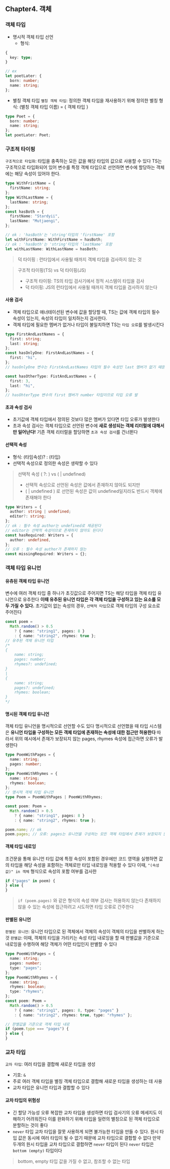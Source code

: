 ## Chapter4. 객체

### 객체 타입

- 명시적 객체 타입 선언
  - 형식:

```ts
{
  key: type;
}

// ex
let poetLater: {
  born: number;
  name: string;
};
```

- 별칭 객체 타입
  `별칭 객체 타입`: 정의한 객체 타입을 재사용하기 위해 정의한 별칭
  형식: (별칭 객체 타입 이름) = { 객체 타입 }

```ts
type Poet = {
  born: number;
  name: string;
};
let poetLater: Poet;
```

### 구조적 타이핑

`구조적으로 타입화`: 타입을 충족하는 모든 값을 해당 타입의 값으로 사용할 수 있다
TS는 구조적으로 타입화되어 있어 변수를 특정 객체 타입으로 선언하면 변수에 할당하는 객체에는 해당 속성이 있어야 한다.

```ts
type WithFristName = {
  firstName: string;
};
type WithLastName = {
  lastName: string;
};
const hasBoth = {
  firstName: "Stardyii",
  lastName: "Mutjaengi",
};

// ok : 'hasBoth'는 'string'타입의 'firstName' 포함
let withFirstName: WithFirstName = hasBoth;
// ok : 'hasBoth'는 'string'타입의 'lastName' 포함
let withLastName: WithLastName = hasBoth;
```

> 덕 타이핑
> : 런타임에서 사용될 때까지 객체 타입을 검사하지 않는 것

> 구조적 타이핑(TS) vs 덕 타이핑(JS)
>
> - 구조적 타이핑: TS의 타입 검사기에서 정적 시스템이 타입을 검사
> - 덕 타이핑: JS의 런타임에서 사용될 때까지 객체 타입을 검사하지 않는다

#### 사용 검사

- 객체 타입으로 애너테이션된 변수에 값을 할당할 때, TS는 값에 객체 타입의 필수 속성이 있는지, 속성의 타입이 일치하는지 검사한다.
- 객체 타입에 필요한 멤버가 없거나 타입이 불일치하면 TS는 `타입 오류`를 발생시킨다

```ts
type FirstAndLastNames = {
  first: string;
  last: string;
};
const hasOnlyOne: FirstAndLastNames = {
  first: "hi",
};
// hasOnlyOne 변수는 FirstAndLastNames 타입의 필수 속성인 last 멤버가 없기 때문에 타입 오류가 발생한다

const hasOtherType: FistAndLastNames = {
  first: 3,
  last: "hi",
};
// hasOhterType 변수의 first 멤버가 number 타입이므로 타입 오류 발
```

#### 초과 속성 검사

- 초기값에 객체 타입에서 정의된 것보다 많은 멤버가 있다면 타입 오류가 발생한다
- 초과 속성 검사는 객체 타입으로 선언된 변수에 **새로 생성되는 객체 리터럴에 대해서만 일어난다!** 기존 객체 리터럴을 할당하면 `초과 속성 검사`를 건너뛴다

#### 선택적 속성

- 형식: (타임속성)? : (타입)
- 선택적 속성으로 정의한 속성은 생략할 수 있다

> 선택적 속성 ( ?: ) vs ( | undefined)
>
> - 선택적 속성으로 선언된 속성은 값에서 존재하지 않아도 되지만
> - ( | undefined ) 로 선언된 속성은 값이 undefined일지라도 반드시 객체에 존재해야 한다

```ts
type Writers = {
  author: string | undefined;
  editor?: string;
};
// ok : 필수 속성 author는 undefined로 제공된다
// editor는 선택적 속성이므로 존재하지 않아도 된다다
const hasRequired: Writers = {
  author: undefined,
};
// 오류 : 필수 속성 author가 존재하지 않는
const missingRequired: Writers = {};
```

### 객체 타입 유니언

#### 유츄된 객체 타입 유니언

변수에 여러 객체 타입 중 하나가 초깃값으로 주어지면 TS는 해당 타입을 객체 타입 유니언으로 유추한다
**이때 유추된 유니언 타입은 각 객체 타입을 구성하고 있는 요소를 모두 가질 수 있다.** 초기값이 없는 속성의 경우, `선택적 타입`으로 객체 타입의 구성 요소로 주어진다

```ts
const poem =
  Math.random() > 0.5
    ? { name: "string1", pages: 8 }
    : { name: "string2", rhymes: true };
// 유추된 객체 유니언 타입
/* 
{
	name: string;
	pages: number;
	rhymes?: undefined;
}
|
{
	name: string;
	pages?: undefined;
	rhymes: boolean;
}
*/
```

#### 명시된 객체 타입 유니언

객체 타입 유니언을 명시적으로 선언할 수도 있다
명시적으로 선언했을 때 타입 시스템은 **유니언 타입을 구성하는 모든 객체 타입에 존재하는 속성에 대한 접근만 허용한다**
따라서 위의 예시에서 존재가 보장되지 않는 pages, rhymes 속성에 접근하면 오류가 발생한다

```ts
type PoemWithPages = {
  name: string;
  pages: number;
};
type PoemWithRhymes = {
  name: string;
  rhymes: boolean;
};
// 명시적 객체 타입 유니언
type Poem = PoemWithPages | PoemWithRhymes;

const poem: Poem =
  Math.random() > 0.5
    ? { name: "string1", pages: 8 }
    : { name: "string2", rhymes: true };

poem.name; // ok
poem.pages; // 오류: pages는 유니언을 구성하는 모든 객체 타입에서 존재가 보장되지 않는다
```

#### 객체 타입 내로잉

조건문을 통해 유니언 타입 값에 특정 속성이 포함된 경우에만 코드 영역을 실행하면 값의 타입을 해당 속성을 포함하는 객체로만 타입 내로잉을 적용할 수 있다
이때, `"(속성값)" in 객체` 형식으로 속성의 포함 여부를 검사한

```ts
if ("pages" in poem) {
} else {
}
```

> `if (poem.pages)` 와 같은 형식의 속성 여부 검사는 허용하지 않는다
> 존재하지 않을 수 있는 속성에 접근하려고 시도하면 타입 오류로 간주한다

#### 판별된 유니언

`판별된 유니언`: 유니언 타입으로 된 객체에서 객체의 속성이 객체의 타입을 판별하게 하는 것
`판별값`: 이때, 객체의 타입을 가리키는 속성
타입 내로잉을 할 때 판별값을 기준으로 내로잉을 수행하여 해당 객체가 어떤 타입인지 판별할 수 있다

```ts
type PoemWithPages = {
  name: string;
  pages: number;
  type: "pages";
};
type PoemWithRhymes = {
  name: string;
  rhymes: boolean;
  type: "rhymes";
};
const poem: Poem =
  Math.random() > 0.5
    ? { name: "string1", pages: 8, type: "pages" }
    : { name: "string2", rhymes: true, type: "rhymes" };

// 판별값을 기준으로 객체 타입 내로
if (poem.type === "pages") {
} else {
}
```

### 교차 타입

`교차 타입`: 여러 타입을 결합해 새로운 타입을 생성

- 기호: `&`
- 주로 여러 객체 타입을 별칭 객체 타입으로 결합해 새로운 타입을 생성하는 데 사용
- 교차 타입은 유니언 타입과 결합할 수 있다

#### 교차 타입의 위험성

- 긴 할당 가능성 오류
  복잡한 교차 타입을 생성하면 타입 검사기의 오류 메세지도 이해하기 어려워진다
  이를 완화하기 위해 타입을 일련의 별칭으로 된 객체 타입으로 분할하는 것이 좋다
- `never` 타입
  교차 타입을 잘못 사용하게 되면 불가능한 타입을 만들 수 있다.
  원시 타입 값은 동시에 여러 타입이 될 수 없기 때문에 교차 타입으로 결합할 수 없다
  만약 두개의 원시 타입을 교차 타입으로 결합하면 `never` 타입이 된다
  `never` 타입은 `bottom (empty)` 타입이다

> bottom, empty 타입
> 값을 가질 수 없고, 참조할 수 없는 타입
